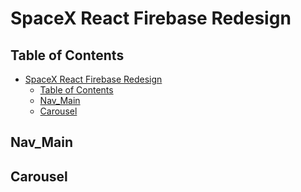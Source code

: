 # SpaceX React Firebase Redesign

## Table of Contents

<!-- TOC -->

- [SpaceX React Firebase Redesign](#spacex-react-firebase-redesign)
  - [Table of Contents](#table-of-contents)
  - [Nav_Main](#nav_main)
  - [Carousel](#carousel)

<!-- /TOC -->

## Nav_Main

## Carousel